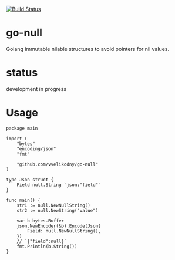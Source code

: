 [![Build Status](https://travis-ci.com/vvelikodny/null.svg?branch=main)](https://travis-ci.com/vvelikodny/null)

# go-null
Golang immutable nilable structures to avoid pointers for nil values.

# status

development in progress

# Usage

```golang
package main

import (
	"bytes"
	"encoding/json"
	"fmt"

	"github.com/vvelikodny/go-null"
)

type Json struct {
	Field null.String `json:"field"`
}

func main() {
	str1 := null.NewNullString()
	str2 := null.NewString("value")

	var b bytes.Buffer
	json.NewEncoder(&b).Encode(Json{
		Field: null.NewNullString(),
	})
	// `{"field":null}`
	fmt.Println(b.String())
}
```
